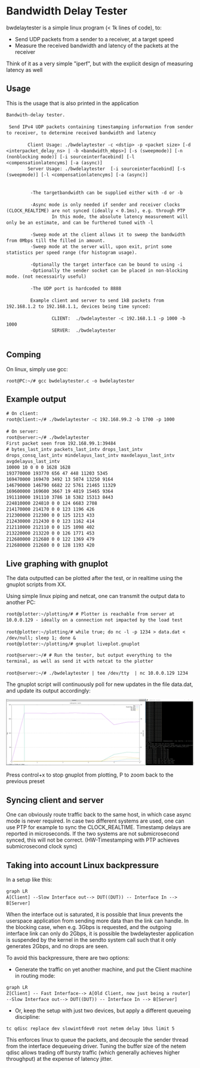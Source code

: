 # Bandwidth Delay Tester

bwdelaytester is a simple linux program (< 1k lines of code), to:
- Send UDP packets from a sender to a receiver, at a target speed
- Measure the received bandwidth and latency of the packets at the receiver

Think of it as a very simple "iperf", but with the explicit design of measuring latency as well

## Usage

This is the usage that is also printed in the application

```
Bandwith-delay tester.

 Send IPv4 UDP packets containing timestamping information from sender to receiver, to determine received bandwidth and latency

        Client Usage: ./bwdelaytester -c <dstip> -p <packet size> [-d <interpacket_delay_ns> | -b <bandwidth_mbps>] [-s (sweepmode)] [-n (nonblocking mode)] [-i sourceinterfacebind] [-l <compensationlatencyms] [-a (async)]
        Server Usage: ./bwdelaytester  [-i sourceinterfacebind] [-s (sweepmode)] [-l <compensationlatencyms] [-a (async)]


         -The targetbandwidth can be supplied either with -d or -b

         -Async mode is only needed if sender and receiver clocks (CLOCK_REALTIME) are not synced (ideally < 0.1ms), e.g. through PTP
                 In this mode, the absolute latency measurement will only be an estimate, and can be furthered tuned with -l

         -Sweep mode at the client allows it to sweep the bandwidth from 0Mbps till the filled in amount.
         -Sweep mode at the server will, upon exit, print some statistics per speed range (for histogram usage).

         -Optionally the target interface can be bound to using -i
         -Optionally the sender socket can be placed in non-blocking mode. (not necessairly useful)

         -The UDP port is hardcoded to 8888

         Example client and server to send 1kB packets from 192.168.1.2 to 192.168.1.1, devices being time synced:

                 CLIENT:  ./bwdelaytester -c 192.168.1.1 -p 1000 -b 1000
                 SERVER:  ./bwdelaytester


```

## Comping

On linux, simply use gcc:

```
root@PC:~/# gcc bwdelaytester.c -o bwdelaytester
```

## Example output

```
# On client:
root@client:~/# ./bwdelaytester -c 192.168.99.2 -b 1700 -p 1000

# On server:
root@server:~/# ./bwdelaytester
First packet seen from 192.168.99.1:39484
# bytes_last_intv packets_last_intv drops_last_intv drops_consq_last_intv mindelayus_last_intv maxdelayus_last_intv avgdelayus_last_intv
10000 10 0 0 0 1628 1628
193770000 193770 656 47 448 11203 5345
169470000 169470 3492 13 5074 13250 9164
146790000 146790 6682 22 5761 21465 11329
169600000 169600 3667 19 4819 15465 9364
191110000 191110 3786 18 5382 15313 8443
224810000 224810 0 0 124 6683 2708
214170000 214170 0 0 123 1196 426
212300000 212300 0 0 125 1213 433
212430000 212430 0 0 123 1162 414
212110000 212110 0 0 125 1098 402
213220000 213220 0 0 126 1771 453
212680000 212680 0 0 122 1369 479
212680000 212680 0 0 128 1193 420
```

## Live graphing with gnuplot

The data outputted can be plotted after the test, or in realtime using the gnuplot scripts from XX.

Using simple linux piping and netcat, one can transmit the output data to another PC:

```
root@plotter:~/plotting/# # Plotter is reachable from server at 10.0.0.129 - ideally on a connection not impacted by the load test

root@plotter:~/plotting/# while true; do nc -l -p 1234 > data.dat < /dev/null; sleep 1; done &
root@plotter:~/plotting/# gnuplot liveplot.gnuplot
```

```
root@server:~/# # Run the tester, but output everything to the terminal, as well as send it with netcat to the plotter

root@server:~/# ./bwdelaytester | tee /dev/tty  | nc 10.0.0.129 1234
```

The gnuplot script will continuously poll for new updates in the file data.dat, and update its output accordingly:

![Alt Text](docs/bwdelaytesterlive2.gif)

Press control+x to stop gnuplot from plotting, P to zoom back to the previous preset

## Syncing client and server

One can obviously route traffic back to the same host, in which case async mode is never required.
In case two different systems are used, one can use PTP for example to sync the CLOCK_REALTIME.
Timestamp delays are reported in microseconds. If the two systems are not submicrosecond synced, this will not be correct. 
(HW-Timestamping with PTP achieves submicrosecond clock sync)

## Taking into account Linux backpressure

In a setup like this: 

```mermaid
graph LR
A[Client] --Slow Interface out--> DUT((DUT)) -- Interface In --> B[Server]
```

When the interface out is saturated, it is possible that linux prevents the userspace application from sending more data than the link can handle.
In the blocking case, when e.g. 3Gbps is requested, and the outgoing interface link can only do 2Gbps, it is possible the bwdelaytester application is suspended by the kernel in the sendto system call such that it only generates 2Gbps, and no drops are seen.

To avoid this backpressure, there are two options:
- Generate the traffic on yet another machine, and put the Client machine in routing mode:

```mermaid
graph LR
Z[Client] -- Fast Interface--> A[Old Client, now just being a router] --Slow Interface out--> DUT((DUT)) -- Interface In --> B[Server]
```

- Or, keep the setup with just two devices, but apply a different queueing discipline:

```
tc qdisc replace dev slowintfdev0 root netem delay 10us limit 5
```

This enforces linux to queue the packets, and decouple the sender thread from the interface dequeueing driver.
Tuning the buffer size of the netem qdisc allows trading off bursty traffic (which generally achieves higher throughput) at the expense of latency jitter.

